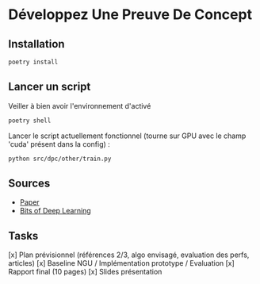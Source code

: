 # Développez Une Preuve De Concept

## Installation

```bash
poetry install
```

## Lancer un script

Veiller à bien avoir l'environnement d'activé

```bash
poetry shell
```

Lancer le script actuellement fonctionnel (tourne sur GPU avec le champ 'cuda' présent dans la config) :

```bash
python src/dpc/other/train.py
```

## Sources

- [Paper](https://openreview.net/pdf?id=Sye57xStvB)
- [Bits of Deep Learning](https://www.youtube.com/watch?v=zIMcJnPYLRI)

## Tasks

[x] Plan prévisionnel (références 2/3, algo envisagé, evaluation des perfs, articles)
[x] Baseline NGU / Implémentation prototype / Evaluation
[x] Rapport final (10 pages)
[x] Slides présentation

